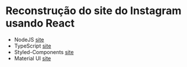 # Reconstrução do site do Instagram usando React

- NodeJS [site](https://nodejs.org/en/)
- TypeScript [site](https://www.typescriptlang.org/)
- Styled-Components [site](https://styled-components.com/)
- Material UI [site](https://mui.com/)
